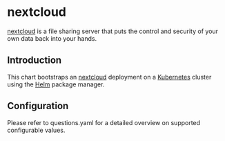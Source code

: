 # nextcloud

[nextcloud](https://nextcloud.com/) is a file sharing server that puts the control and security of your own data back into your hands.

## Introduction

This chart bootstraps an [nextcloud](https://hub.docker.com/_/nextcloud/) deployment on a [Kubernetes](http://kubernetes.io) cluster using the [Helm](https://helm.sh) package manager.

## Configuration

Please refer to questions.yaml for a detailed overview on supported configurable values.
